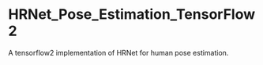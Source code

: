 # HRNet_Pose_Estimation_TensorFlow2
A tensorflow2 implementation of HRNet for human pose estimation.
